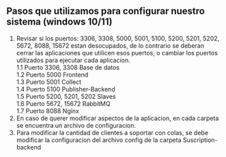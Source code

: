 ## Pasos que utilizamos para configurar nuestro sistema (windows 10/11)
1. Revisar si los puertos:  3306, 3308, 5000, 5001, 5100, 5200, 5201, 5202, 5672, 8088, 15672  estan desocupados, de lo contrario se deberan cerrar las aplicaciones que utilicen esos puertos, o 
cambiar los puertos utilizados para ejecutar cada aplicacion.   
  1.1 Puerto 3306, 3308 Base de datos   
  1.2 Puerto 5000 Frontend   
  1.3 Puerto 5001 Collect   
  1.4 Puerto 5100 Publisher-Backend   
  1.5 Puerto 5200, 5201, 5202 Slaves  
  1.6 Puerto 5672, 15672 RabbitMQ   
  1.7 Puerto 8088 Nginx   
2. En caso de querer modificar aspectos de la aplicacion, en cada carpeta se encuentra un archivo de configuracion.   
3. Para modificar la cantidad de clientes a soportar con colas, se debe modificar la configuracion del archivo config de la carpeta Suscription-backend

